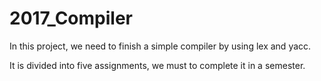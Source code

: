 # 2017_Compiler

In this project, we need to finish a simple compiler by using lex and yacc.

It is divided into five assignments, we must to complete it in a semester.
